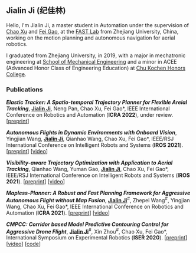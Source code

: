 ## Jialin Ji (纪佳林)

Hello, I'm Jialin Ji, a master student in Automation under the supervision of [Chao Xu](https://person.zju.edu.cn/xu) and [Fei Gao](https://ustfei.com/), at the [FAST Lab](http://zju-fast.com/) from Zhejiang University, China, working on the motion planning and autonomous navigation for aerial robotics.

I graduated from Zhejiang University, in 2019, with a major in mechatronic engineering at [School of Mechanical Engineering](http://me.zju.edu.cn/) and a minor in ACEE (Advanced Honor Class of Engineering Education) at [Chu Kochen Honors College](http://ckc.zju.edu.cn/ckcen/main.htm).

### Publications

***Elastic Tracker: A Spatio-temporal Trajectory Planner for Flexible Areial Tracking***, **<u>Jialin Ji</u>**, Neng Pan, Chao Xu, Fei Gao*, IEEE International Conference on Robotics and Automation (**ICRA 2022**), under review. [[preprint](https://arxiv.org/abs/2109.07111)]

***Autonomous Flights in Dynamic Environments with Onboard Vision***, Yingjian Wang, **<u>Jialin Ji</u>**, Qianhao Wang, Chao Xu, Fei Gao*, IEEE/RSJ International Conference on Intelligent Robots and Systems (**IROS 2021**). [[preprint](https://arxiv.org/abs/2103.05870)] [[video](https://www.youtube.com/watch?v=5YwNXcypBmk)]

***Visibility-aware Trajectory Optimization with Application to Aerial Tracking***, Qianhao Wang, Yuman Gao, **<u>Jialin Ji</u>**, Chao Xu, Fei Gao*, IEEE/RSJ International Conference on Intelligent Robots and Systems (**IROS 2021**). [[preprint](https://arxiv.org/abs/2103.06742)] [[video](https://www.youtube.com/watch?v=PhhrOBx54YY)]

***Mapless-Planner: A Robust and Fast Planning Framework for Aggressive Autonomous Flight without Map Fusion***, **<u>Jialin Ji</u>**<sup>#</sup>, Zhepei Wang<sup>#</sup>, Yingjian Wang, Chao Xu, Fei Gao*, IEEE International Conference on Robotics and Automation (**ICRA 2021**). [[preprint](https://arxiv.org/abs/2011.03975)] [[video](https://www.youtube.com/watch?v=kjIJe6MrjsU&t)]

***CMPCC: Corridor based Model Predictive Contouring Control for Aggressive Drone Flight***, **<u>Jialin Ji</u>**<sup>#</sup>, Xin Zhou<sup>#</sup>, Chao Xu, Fei Gao*, International Symposium on Experimental Robotics (**ISER 2020**). [[preprint](https://arxiv.org/abs/2007.03271)] [[video](https://www.youtube.com/watch?v=u8XP89ziUhE)] [[code](https://github.com/ZJU-FAST-Lab/CMPCC)]



<!-- ```markdown
Syntax highlighted code block

# Header 1
## Header 2
### Header 3

- Bulleted
- List

1. Numbered
2. List

**Bold** and _Italic_ and `Code` text

[Link](url) and ![Image](src)
``` -->
